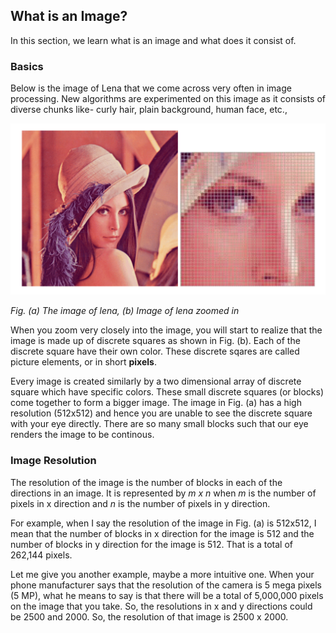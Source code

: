 ## What is an Image?

In this section, we learn what is an image and what does it consist of.

### Basics

Below is the image of Lena that we come across very often in image processing. New algorithms are experimented on this image as it consists of diverse chunks like- curly hair, plain background, human face, etc.,

![ImageExample](/Images/WhatIsAnImage.png)

*Fig. (a) The image of lena, (b) Image of lena zoomed in*

When you zoom very closely into the image, you will start to realize that the image is made up of discrete squares as shown in Fig. (b). Each of the discrete square have their own color. These discrete sqares are called picture elements, or in short **pixels**. 

Every image is created similarly by a two dimensional array of discrete square which have specific colors.  These small discrete squares (or blocks) come together to form a bigger image. The image in Fig. (a) has a high resolution (512x512) and hence you are unable to see the discrete square with your eye directly. There are so many small blocks such that our eye renders the image to be continous.

### Image Resolution

The resolution of the image is the number of blocks in each of the directions in an image. It is represented by *m x n* when *m* is the number of pixels in x direction and *n* is the number of pixels in y direction. 

For example, when I say the resolution of the image in Fig. (a) is 512x512, I mean that the number of blocks in x direction for the image is 512 and the number of blocks in y direction for the image is 512. That is a total of 262,144 pixels.

Let me give you another example, maybe a more intuitive one. When your phone manufacturer says that the resolution of the camera is 5 mega pixels (5 MP), what he means to say is that there will be a total of 5,000,000 pixels on the image that you take. So, the resolutions in x and y directions could be 2500 and 2000. So, the resolution of that image is 2500 x 2000.